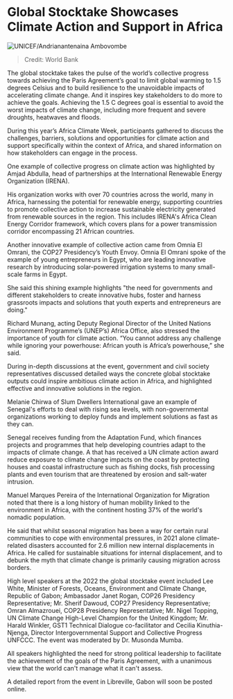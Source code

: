 ﻿# Global Stocktake Showcases Climate Action and Support in Africa

![UNICEF/Andrianantenaina Ambovombe](https://github.com/umutkenar/md-test/blob/main/news/Wildfire%20and%20floods%20don%E2%80%99t%20need%20to%20turn%20into%20disasters_%20UN%20risk%20report/image_01.jpg?raw=true)

> Credit: World Bank

The global stocktake takes the pulse of the world’s collective progress towards achieving the Paris Agreement’s goal to limit global warming to 1.5 degrees Celsius and to build resilience to the unavoidable impacts of accelerating climate change. And it inspires key stakeholders to do more to achieve the goals. Achieving the 1.5 C degrees goal is essential to avoid the worst impacts of climate change, including more frequent and severe droughts, heatwaves and floods.

During this year’s Africa Climate Week, participants gathered to discuss the challenges, barriers, solutions and opportunities for climate action and support specifically within the context of Africa, and shared information on how stakeholders can engage in the process.

One example of collective progress on climate action was highlighted by Amjad Abdulla, head of partnerships at the International Renewable Energy Organization (IRENA).

His organization works with over 70 countries across the world, many in Africa, harnessing the potential for renewable energy, supporting countries to promote collective action to increase sustainable electricity generated from renewable sources in the region. This includes IRENA's Africa Clean Energy Corridor framework, which covers plans for a power transmission corridor encompassing 21 African countries.

Another innovative example of collective action came from Omnia El Omrani, the COP27 Presidency’s Youth Envoy. Omnia El Omrani spoke of the example of young entrepreneurs in Egypt, who are leading innovative research by introducing solar-powered irrigation systems to many small-scale farms in Egypt.

She said this shining example highlights "the need for governments and different stakeholders to create innovative hubs, foster and harness grassroots impacts and solutions that youth experts and entrepreneurs are doing."

Richard Munang, acting Deputy Regional Director of the United Nations Environment Programme’s (UNEP’s) Africa Office, also stressed the importance of youth for climate action. “You cannot address any challenge while ignoring your powerhouse: African youth is Africa’s powerhouse,” she said.

During in-depth discussions at the event, government and civil society representatives discussed detailed ways the concrete global stocktake outputs could inspire ambitious climate action in Africa, and highlighted effective and innovative solutions in the region.

Melanie Chirwa of Slum Dwellers International gave an example of Senegal's efforts to deal with rising sea levels, with non-governmental organizations working to deploy funds and implement solutions as fast as they can. 

Senegal receives funding from the Adaptation Fund, which finances projects and programmes that help developing countries adapt to the impacts of climate change. A that has received a UN climate action award reduce exposure to climate change impacts on the coast by protecting houses and coastal infrastructure such as fishing docks, fish processing plants and even tourism that are threatened by erosion and salt-water intrusion.

Manuel Marques Pereira of the International Organization for Migration noted that there is a long history of human mobility linked to the environment in Africa, with the continent hosting 37% of the world's nomadic population.

He said that whilst seasonal migration has been a way for certain rural communities to cope with environmental pressures, in 2021 alone climate-related disasters accounted for 2.6 million new internal displacements in Africa. He called for sustainable situations for internal displacement, and to debunk the myth that climate change is primarily causing migration across borders.

High level speakers at the 2022 the global stocktake event included Lee White, Minister of Forests, Oceans, Environment and Climate Change, Republic of Gabon; Ambassador Janet Rogan, COP26 Presidency Representative; Mr. Sherif Dawoud, COP27 Presidency Representative; Omran Almazrouei, COP28 Presidency Representative; Mr. Nigel Topping, UN Climate Change High-Level Champion for the United Kingdom; Mr. Harald Winkler, GST1 Technical Dialogue co-facilitator and Cecilia Kinuthia-Njenga, Director Intergovernmental Support and Collective Progress UNFCCC. The event was moderated by Dr. Musonda Mumba.

All speakers highlighted the need for strong political leadership to facilitate the achievement of the goals of the Paris Agreement, with a unanimous view that the world can't manage what it can't assess.

A detailed report from the event in Libreville, Gabon will soon be posted online.
